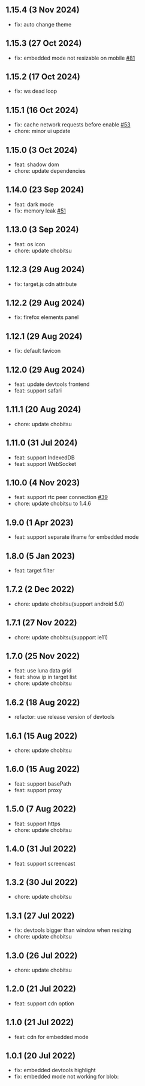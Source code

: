 ## 1.15.4 (3 Nov 2024)

* fix: auto change theme

## 1.15.3 (27 Oct 2024)

* fix: embedded mode not resizable on mobile [#81](https://github.com/liriliri/chii/issues/81)

## 1.15.2 (17 Oct 2024)

* fix: ws dead loop

## 1.15.1 (16 Oct 2024)

* fix: cache network requests before enable [#53](https://github.com/liriliri/chii/issues/53)
* chore: minor ui update 

## 1.15.0 (3 Oct 2024)

* feat: shadow dom
* chore: update dependencies

## 1.14.0 (23 Sep 2024)

* feat: dark mode
* fix: memory leak [#51](https://github.com/liriliri/chii/issues/51)

## 1.13.0 (3 Sep 2024)

* feat: os icon
* chore: update chobitsu

## 1.12.3 (29 Aug 2024)

* fix: target.js cdn attribute

## 1.12.2 (29 Aug 2024)

* fix: firefox elements panel

## 1.12.1 (29 Aug 2024)

* fix: default favicon

## 1.12.0 (29 Aug 2024)

* feat: update devtools frontend
* feat: support safari

## 1.11.1 (20 Aug 2024)

* chore: update chobitsu

## 1.11.0 (31 Jul 2024)

* feat: support IndexedDB
* feat: support WebSocket

## 1.10.0 (4 Nov 2023)

* feat: support rtc peer connection [#39](https://github.com/liriliri/chii/pull/39) 
* chore: update chobitsu to 1.4.6

## 1.9.0 (1 Apr 2023)

* feat: support separate iframe for embedded mode

## 1.8.0 (5 Jan 2023)

* feat: target filter

## 1.7.2 (2 Dec 2022)

* chore: update chobitsu(support android 5.0)

## 1.7.1 (27 Nov 2022)

* chore: update chobitsu(suppport ie11)

## 1.7.0 (25 Nov 2022)

* feat: use luna data grid
* feat: show ip in target list
* chore: update chobitsu

## 1.6.2 (18 Aug 2022)

* refactor: use release version of devtools

## 1.6.1 (15 Aug 2022)

* chore: update chobitsu

## 1.6.0 (15 Aug 2022)

* feat: support basePath
* feat: support proxy

## 1.5.0 (7 Aug 2022)

* feat: support https
* chore: update chobitsu

## 1.4.0 (31 Jul 2022)

* feat: support screencast

## 1.3.2 (30 Jul 2022)

* chore: update chobitsu

## 1.3.1 (27 Jul 2022)

* fix: devtools bigger than window when resizing
* chore: update chobitsu

## 1.3.0 (26 Jul 2022)

* chore: update chobitsu

## 1.2.0 (21 Jul 2022)

* feat: support cdn option

## 1.1.0 (21 Jul 2022)

* feat: cdn for embedded mode

## 1.0.1 (20 Jul 2022)

* fix: embedded devtools highlight
* fix: embedded mode not working for blob: